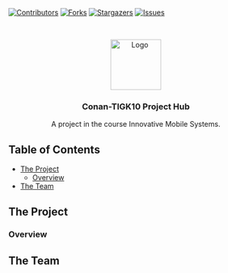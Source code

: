 <!-- PROJECT SHIELDS -->
[![Contributors][contributors-shield]][contributors-url]
[![Forks][forks-shield]][forks-url]
[![Stargazers][stars-shield]][stars-url]
[![Issues][issues-shield]][issues-url]

<!-- PROJECT LOGO -->
<br />
<p align="center">
   <img src="https://image.flaticon.com/icons/svg/168/168881.svg" alt="Logo" width="100" height="100">

  <h3 align="center">Conan-TIGK10 Project Hub</h3>

  <p align="center">
    A project in the course Innovative Mobile Systems.
    <br />
  </p>
</p>

<!-- TABLE OF CONTENTS -->
## Table of Contents

* [The Project](#the-project)
  * [Overview](#overview)
* [The Team](#the-team)

<!-- THE PROJECT -->
## The Project
### Overview

<!-- THE TEAM -->
## The Team


<!-- MARKDOWN LINKS & IMAGES -->
<!-- https://www.markdownguide.org/basic-syntax/#reference-style-links -->
[contributors-shield]: https://img.shields.io/github/contributors/Conan-TIGK10/Conan-TIGK10.svg?style=flat-square
[contributors-url]: https://github.com/Conan-TIGK10/Conan-TIGK10/graphs/contributors
[forks-shield]: https://img.shields.io/github/forks/Conan-TIGK10/Conan-TIGK10.svg?style=flat-square
[forks-url]: https://github.com/Conan-TIGK10/Conan-TIGK10/network/members
[stars-shield]: https://img.shields.io/github/stars/Conan-TIGK10/Conan-TIGK10.svg?style=flat-square
[stars-url]: https://github.com/Conan-TIGK10/Conan-TIGK10/stargazers
[issues-shield]: https://img.shields.io/github/issues/Conan-TIGK10/Conan-TIGK10.svg?style=flat-square
[issues-url]: https://github.com/Conan-TIGK10/Conan-TIGK10/issues
